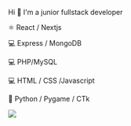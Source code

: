 Hi 👋 I'm a junior fullstack developer

⚛️ React / Nextjs

💻 Express / MongoDB

💻 PHP/MySQL

💻 HTML / CSS /Javascript

🐍 Python / Pygame / CTk


<img src="https://wakatime.com/share/@018edc57-be0b-4248-8f60-b4dd64a76148/45a3230b-aa9c-4744-a43b-3c068da202e9.svg"></img>
